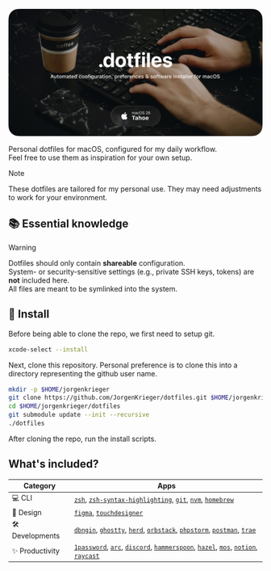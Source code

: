 ![Dotfiles](/.github/header.png)

Personal dotfiles for macOS, configured for my daily workflow.  
Feel free to use them as inspiration for your own setup.

> [!NOTE]  
> These dotfiles are tailored for my personal use. They may need adjustments to work for your environment.

## 📚 Essential knowledge

> [!WARNING]
> Dotfiles should only contain **shareable** configuration.  
> System- or security-sensitive settings (e.g., private SSH keys, tokens) are **not** included here.  
> All files are meant to be symlinked into the system.

## 🚀 Install

Before being able to clone the repo, we first need to setup git.

```sh
xcode-select --install
```

Next, clone this repository. Personal preference is to clone this into a directory representing the github user name.

```sh
mkdir -p $HOME/jorgenkrieger
git clone https://github.com/JorgenKrieger/dotfiles.git $HOME/jorgenkrieger/dotfiles
cd $HOME/jorgenkrieger/dotfiles
git submodule update --init --recursive
./dotfiles
```

After cloning the repo, run the install scripts.

## What's included?

| Category        | Apps                                                                                                                                                                                                                                                                                             |
| --------------- | ------------------------------------------------------------------------------------------------------------------------------------------------------------------------------------------------------------------------------------------------------------------------------------------------ |
| 💻 CLI          | [`zsh`](https://www.zsh.org), [`zsh-syntax-highlighting`](https://github.com/zsh-users/zsh-syntax-highlighting), [`git`](https://git-scm.com), [`nvm`](https://github.com/nvm-sh/nvm), [`homebrew`](https://brew.sh)                                                                             |
| 🎨 Design       | [`figma`](https://www.figma.com), [`touchdesigner`](https://www.derivative.ca)                                                                                                                                                                                                                   |
| 🛠️ Developments | [`dbngin`](https://dbngin.com/), [`ghostty`](https://ghostty.org/), [`herd`](https://herd.laravel.com/), [`orbstack`](https://orbstack.dev/), [`phpstorm`](https://www.jetbrains.com/phpstorm/), [`postman`](https://www.postman.com/), [`trae`](https://www.trae.ai/)                           |
| ✨ Productivity | [`1password`](https://1password.com), [`arc`](https://arc.net), [`discord`](https://discord.com), [`hammerspoon`](https://www.hammerspoon.org), [`hazel`](https://www.hazelapp.com), [`mos`](https://mos.crowerapps.com), [`notion`](https://www.notion.so), [`raycast`](https://www.raycast.so) |
